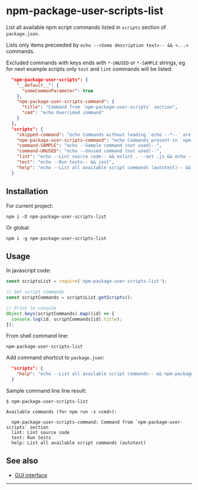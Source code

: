 # npm-package-user-scripts-list

List all available npm script commands listed in `scripts` section of
`package.json`.

Lists only items preceeded by `echo --<Some description text>-- && <...>`
commands.

Excluded commands with keys ends with `*-UNUSED` or `*-SAMPLE` strings, eg for
next example scripts only `test` and `lint` commands will be listed:

```json
  "npm-package-user-scripts": {
    "__default__": {
      "someCommonParameter": true
    },
    "npm-package-user-scripts-command": {
      "title": "Command from `npm-package-user-scripts` section",
      "cmd": "echo Overrided command"
    }
  },
  "scripts": {
    "skipped-command": "echo Commands without leading `echo --*--` are skipped (if not listed in `npm-package-user-scripts` section -- see next command)",
    "npm-package-user-scripts-command": "echo Commands present in `npm-package-user-scripts` section (with `title` property) are used",
    "command-SAMPLE": "echo --Sample command (not used)--",
    "command-UNUSED": "echo --Unused command (not used)--",
    "lint": "echo --Lint source code-- && eslint . --ext .js && echo --No JS problems found--",
    "test": "echo --Run tests-- && jest",
    "help": "echo --List all available script commands (autotest)-- && node ./cli.js"
  }
```

## Installation

For current project:

```shell
npm i -D npm-package-user-scripts-list
```
Or global:
```shell
npm i -g npm-package-user-scripts-list
```

## Usage

In javascript code:

```js
const scriptsList = require('npm-package-user-scripts-list');

// Get script commands
const scriptCommands = scriptsList.getScripts();

// Print to console
Object.keys(scriptCommands).map((id) => {
  console.log(id, scriptCommands[id].title);
});
```

From shell command line:
```shell
npm-package-user-scripts-list
```

Add command shortcut to `package.json`:
```json
  "scripts": {
    "help": "echo --List all available script commands-- && npm-package-user-scripts-list"
  }
```

Sample command line line result:
```shell
$ npm-package-user-scripts-list

Available commands (for npm run -s <cmd>):

  npm-package-user-scripts-command: Command from `npm-package-user-scripts` section
  lint: Lint source code
  test: Run tests
  help: List all available script commands (autotest)
```

## See also

- [GUI interface](https://github.com/lilliputten/npm-package-user-scripts-gui)

---

<!--
@version 2018.11.26, 19:15
-->
